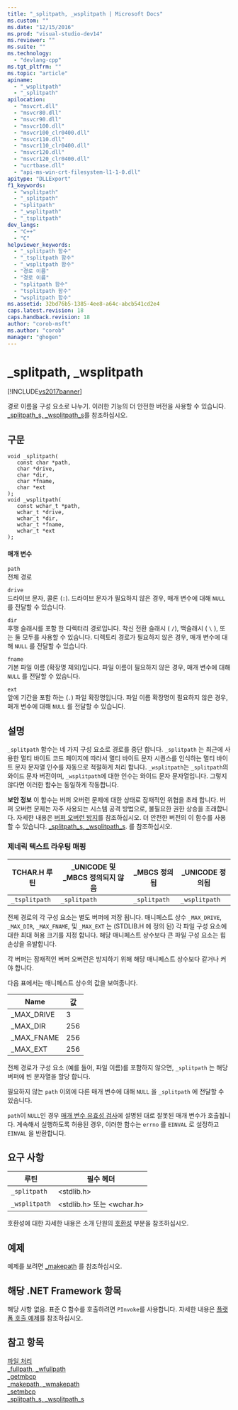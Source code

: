 ```yaml
---
title: "_splitpath, _wsplitpath | Microsoft Docs"
ms.custom: ""
ms.date: "12/15/2016"
ms.prod: "visual-studio-dev14"
ms.reviewer: ""
ms.suite: ""
ms.technology: 
  - "devlang-cpp"
ms.tgt_pltfrm: ""
ms.topic: "article"
apiname: 
  - "_wsplitpath"
  - "_splitpath"
apilocation: 
  - "msvcrt.dll"
  - "msvcr80.dll"
  - "msvcr90.dll"
  - "msvcr100.dll"
  - "msvcr100_clr0400.dll"
  - "msvcr110.dll"
  - "msvcr110_clr0400.dll"
  - "msvcr120.dll"
  - "msvcr120_clr0400.dll"
  - "ucrtbase.dll"
  - "api-ms-win-crt-filesystem-l1-1-0.dll"
apitype: "DLLExport"
f1_keywords: 
  - "wsplitpath"
  - "_splitpath"
  - "splitpath"
  - "_wsplitpath"
  - "_tsplitpath"
dev_langs: 
  - "C++"
  - "C"
helpviewer_keywords: 
  - "_splitpath 함수"
  - "_tsplitpath 함수"
  - "_wsplitpath 함수"
  - "경로 이름"
  - "경로 이름"
  - "splitpath 함수"
  - "tsplitpath 함수"
  - "wsplitpath 함수"
ms.assetid: 32bd76b5-1385-4ee8-a64c-abcb541cd2e4
caps.latest.revision: 18
caps.handback.revision: 18
author: "corob-msft"
ms.author: "corob"
manager: "ghogen"
---
```

# _splitpath, _wsplitpath
[!INCLUDE[vs2017banner](../../assembler/inline/includes/vs2017banner.md)]

경로 이름을 구성 요소로 나누기.  이러한 기능의 더 안전한 버전을 사용할 수 있습니다. [\_splitpath\_s, \_wsplitpath\_s](../../c-runtime-library/reference/splitpath-s-wsplitpath-s.md)를 참조하십시오.  
  
## 구문  
  
```  
void _splitpath(  
   const char *path,  
   char *drive,  
   char *dir,  
   char *fname,  
   char *ext   
);  
void _wsplitpath(  
   const wchar_t *path,  
   wchar_t *drive,  
   wchar_t *dir,  
   wchar_t *fname,  
   wchar_t *ext   
);  
```  
  
#### 매개 변수  
 `path`  
 전체 경로  
  
 `drive`  
 드라이브 문자, 콜론 \(`:`\).  드라이브 문자가 필요하지 않은 경우, 매개 변수에 대해 `NULL` 를 전달할 수 있습니다.  
  
 `dir`  
 후행 슬래시를 포함 한 디렉터리 경로입니다.  착신 전환 슬래시 \( `/`\), 백슬래시 \( `\` \), 또는 둘 모두를 사용할 수 있습니다.  디렉토리 경로가 필요하지 않은 경우, 매개 변수에 대해 `NULL` 를 전달할 수 있습니다.  
  
 `fname`  
 기본 파일 이름 \(확장명 제외\)입니다.  파일 이름이 필요하지 않은 경우, 매개 변수에 대해 `NULL` 를 전달할 수 있습니다.  
  
 `ext`  
 앞에 기간을 포함 하는 \(`.`\) 파일 확장명입니다.  파일 이름 확장명이 필요하지 않은 경우, 매개 변수에 대해 `NULL` 를 전달할 수 있습니다.  
  
## 설명  
 `_splitpath` 함수는 네 가지 구성 요소로 경로를 중단 합니다.  `_splitpath` 는 최근에 사용한 멀티 바이트 코드 페이지에 따라서 멀티 바이트 문자 시퀀스를 인식하는 멀티 바이트 문자 문자열 인수를 자동으로 적절하게 처리 합니다.  `_wsplitpath`는 `_splitpath`의 와이드 문자 버전이며, `_wsplitpath`에 대한 인수는 와이드 문자 문자열입니다.  그렇지 않다면 이러한 함수는 동일하게 작동합니다.  
  
 **보안 정보** 이 함수는 버퍼 오버런 문제에 대한 상태로 잠재적인 위협을 초래 합니다.  버퍼 오버런 문제는 자주 사용되는 시스템 공격 방법으로, 불필요한 권한 상승을 초래합니다.  자세한 내용은 [버퍼 오버런 방지](http://msdn.microsoft.com/library/windows/desktop/ms717795)를 참조하십시오.  더 안전한 버전의 이 함수를 사용할 수 있습니다. [\_splitpath\_s, \_wsplitpath\_s](../../c-runtime-library/reference/splitpath-s-wsplitpath-s.md). 를 참조하십시오.  
  
### 제네릭 텍스트 라우팅 매핑  
  
|TCHAR.H 루틴|\_UNICODE 및 \_MBCS 정의되지 않음|\_MBCS 정의됨|\_UNICODE 정의됨|  
|----------------|--------------------------------|----------------|-------------------|  
|`_tsplitpath`|`_splitpath`|`_splitpath`|`_wsplitpath`|  
  
 전체 경로의 각 구성 요소는 별도 버퍼에 저장 됩니다. 매니페스트 상수 `_MAX_DRIVE`, `_MAX_DIR`, `_MAX_FNAME`, 및 `_MAX_EXT` 는 \(STDLIB.H 에 정의 된\) 각 파일 구성 요소에 대한 최대 허용 크기를 지정 합니다.  해당 매니페스트 상수보다 큰 파일 구성 요소는 힙 손상을 유발합니다.  
  
 각 버퍼는 잠재적인 버퍼 오버런은 방지하기 위해 해당 매니페스트 상수보다 같거나 커야 합니다.  
  
 다음 표에서는 매니페스트 상수의 값을 보여줍니다.  
  
|Name|값|  
|----------|-------|  
|\_MAX\_DRIVE|3|  
|\_MAX\_DIR|256|  
|\_MAX\_FNAME|256|  
|\_MAX\_EXT|256|  
  
 전체 경로가 구성 요소 \(예를 들어, 파일 이름\)를 포함하지 않으면, `_splitpath` 는 해당 버퍼에 빈 문자열을 할당 합니다.  
  
 필요하지 않는 `path`  이외에 다른 매개 변수에 대해 `NULL` 을 `_splitpath` 에 전달할 수 있습니다.  
  
 `path`이 `NULL`인 경우 [매개 변수 유효성 검사](../../c-runtime-library/parameter-validation.md)에 설명된 대로 잘못된 매개 변수가 호출됩니다.  계속해서 실행하도록 허용된 경우, 이러한 함수는 `errno` 를 `EINVAL` 로 설정하고 `EINVAL` 을 반환합니다.  
  
## 요구 사항  
  
|루틴|필수 헤더|  
|--------|-----------|  
|`_splitpath`|\<stdlib.h\>|  
|`_wsplitpath`|\<stdlib.h\> 또는 \<wchar.h\>|  
  
 호환성에 대한 자세한 내용은 소개 단원의 [호환성](../../c-runtime-library/compatibility.md) 부분을 참조하십시오.  
  
## 예제  
 예제를 보려면 [\_makepath](../../c-runtime-library/reference/makepath-wmakepath.md) 를 참조하십시오.  
  
## 해당 .NET Framework 항목  
 해당 사항 없음. 표준 C 함수를 호출하려면 `PInvoke`를 사용합니다. 자세한 내용은 [플랫폼 호출 예제](../Topic/Platform%20Invoke%20Examples.md)를 참조하십시오.  
  
## 참고 항목  
 [파일 처리](../../c-runtime-library/file-handling.md)   
 [\_fullpath, \_wfullpath](../../c-runtime-library/reference/fullpath-wfullpath.md)   
 [\_getmbcp](../../c-runtime-library/reference/getmbcp.md)   
 [\_makepath, \_wmakepath](../../c-runtime-library/reference/makepath-wmakepath.md)   
 [\_setmbcp](../../c-runtime-library/reference/setmbcp.md)   
 [\_splitpath\_s, \_wsplitpath\_s](../../c-runtime-library/reference/splitpath-s-wsplitpath-s.md)